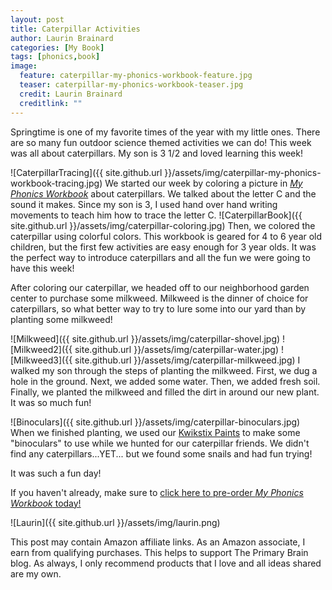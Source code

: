 ```yaml
---
layout: post
title: Caterpillar Activities
author: Laurin Brainard
categories: [My Book]
tags: [phonics,book]
image:
  feature: caterpillar-my-phonics-workbook-feature.jpg
  teaser: caterpillar-my-phonics-workbook-teaser.jpg
  credit: Laurin Brainard
  creditlink: ""
---
```

Springtime is one of my favorite times of the year with my little ones. There are so many fun outdoor science themed activities we can do! This week was all about caterpillars. My son is 3 1/2 and loved learning this week! 

![CaterpillarTracing]({{ site.github.url }}/assets/img/caterpillar-my-phonics-workbook-tracing.jpg)
We started our week by coloring a picture in [_My Phonics Workbook_](https://amzn.to/2DTwFlP) about caterpillars. We talked about the letter C and the sound it makes. Since my son is 3, I used hand over hand writing movements to teach him how to trace the letter C. 
![CaterpillarBook]({{ site.github.url }}/assets/img/caterpillar-coloring.jpg)
Then, we colored the caterpillar using colorful colors. This workbook is geared for 4 to 6 year old children, but the first few activities are easy enough for 3 year olds. It was the perfect way to introduce caterpillars and all the fun we were going to have this week!

After coloring our caterpillar, we headed off to our neighborhood garden center to purchase some milkweed. Milkweed is the dinner of choice for caterpillars, so what better way to try to lure some into our yard than by planting some milkweed! 

![Milkweed]({{ site.github.url }}/assets/img/caterpillar-shovel.jpg)
![Milkweed2]({{ site.github.url }}/assets/img/caterpillar-water.jpg)
![Milkweed3]({{ site.github.url }}/assets/img/caterpillar-milkweed.jpg)
I walked my son through the steps of planting the milkweed. First, we dug a hole in the ground. Next, we added some water. Then, we added fresh soil. Finally, we planted the milkweed and filled the dirt in around our new plant. It was so much fun!

<script type="text/javascript">
amzn_assoc_placement = "adunit0";
amzn_assoc_search_bar = "true";
amzn_assoc_tracking_id = "theprimarybra-20";
amzn_assoc_ad_mode = "manual";
amzn_assoc_ad_type = "smart";
amzn_assoc_marketplace = "amazon";
amzn_assoc_region = "US";
amzn_assoc_title = "My Amazon Picks";
amzn_assoc_linkid = "7d4a045dbe714fd0e2bbb3bb09a1a397";
amzn_assoc_asins = "1641524413,B013HO4OR0,B00CI6J3HA,B003HGGPLW";
</script>
<script src="//z-na.amazon-adsystem.com/widgets/onejs?MarketPlace=US"></script>

![Binoculars]({{ site.github.url }}/assets/img/caterpillar-binoculars.jpg)
When we finished planting, we used our [Kwikstix Paints](https://amzn.to/2w0FVQr) to make some "binoculars" to use while we hunted for our caterpillar friends. We didn't find any caterpillars...YET... but we found some snails and had fun trying!

It was such a fun day!

If you haven't already, make sure to [click here to pre-order _My Phonics Workbook_ today!](https://amzn.to/2DTwFlP)

![Laurin]({{ site.github.url }}/assets/img/laurin.png)

This post may contain Amazon affiliate links. As an Amazon associate, I earn from qualifying purchases. This helps to support The Primary Brain blog. As always, I only recommend products that I love and all ideas shared are my own. 
